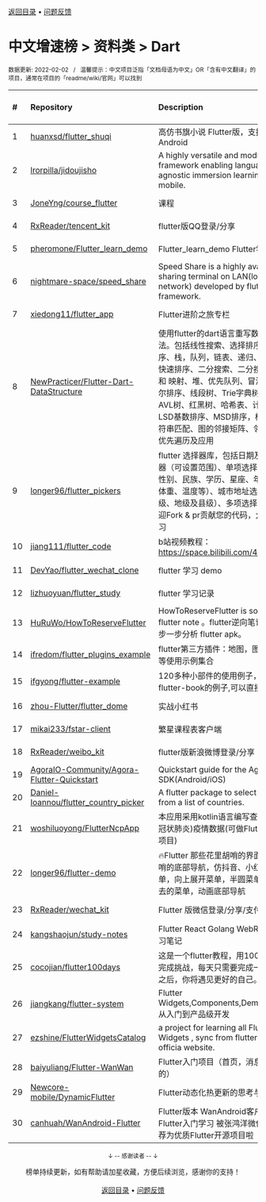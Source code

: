 <a href="https://github.com/GrowingGit/GitHub-Chinese-Top-Charts#github中文排行榜">返回目录</a> • <a href="/content/docs/feedback.md">问题反馈</a>

# 中文增速榜 > 资料类 > Dart
<sub>数据更新: 2022-02-02&nbsp;&nbsp;&nbsp;/&nbsp;&nbsp;&nbsp;温馨提示：中文项目泛指「文档母语为中文」OR「含有中文翻译」的项目，通常在项目的「readme/wiki/官网」可以找到</sub>

|#|Repository|Description|Stars|Average daily growth|Updated|
|:-|:-|:-|:-|:-|:-|
|1|[huanxsd/flutter_shuqi](https://github.com/huanxsd/flutter_shuqi)|高仿书旗小说 Flutter版，支持iOS、Android|2317|2|2021-12-03|
|2|[lrorpilla/jidoujisho](https://github.com/lrorpilla/jidoujisho)|A highly versatile and modular framework enabling language-agnostic immersion learning on mobile.|237|1|2022-01-31|
|3|[JoneYng/course_flutter](https://github.com/JoneYng/course_flutter)|课程|5|0|2021-12-23|
|4|[RxReader/tencent_kit](https://github.com/RxReader/tencent_kit)|flutter版QQ登录/分享|168|0|2022-01-28|
|5|[pheromone/Flutter_learn_demo](https://github.com/pheromone/Flutter_learn_demo)|Flutter_learn_demo  Flutter学习历程|106|0|2022-01-26|
|6|[nightmare-space/speed_share](https://github.com/nightmare-space/speed_share)|Speed Share is a highly available file sharing terminal on LAN(local area network) developed by flutter framework.|75|0|2022-01-07|
|7|[xiedong11/flutter_app](https://github.com/xiedong11/flutter_app)|Flutter进阶之旅专栏|76|0|2022-01-27|
|8|[NewPracticer/Flutter-Dart-DataStructure](https://github.com/NewPracticer/Flutter-Dart-DataStructure)|使用flutter的dart语言重写数据结构与算法。包括线性搜索、选择排序、插入排序、栈，队列，链表、递归、归并排序、快速排序、二分搜索、二分搜索树、集合 和 映射、堆、优先队列、冒泡排序、希尔排序、线段树、Trie字典树、并查集、AVL树、红黑树、哈希表、计数排序、LSD基数排序、MSD排序，桶排序、字符串匹配、图的邻接矩阵、邻接表，深度优先遍历及应用|64|0|2021-09-24|
|9|[longer96/flutter_pickers](https://github.com/longer96/flutter_pickers)|flutter 选择器库，包括日期及时间选择器（可设置范围）、单项选择器（可用于性别、民族、学历、星座、年龄、身高、体重、温度等）、城市地址选择器（分省级、地级及县级）、多项选择器等…… 欢迎Fork & pr贡献您的代码，大家共同学习|137|0|2021-12-22|
|10|[jiang111/flutter_code](https://github.com/jiang111/flutter_code)|b站视频教程： https://space.bilibili.com/480410119/ |249|0|2021-10-25|
|11|[DevYao/flutter_wechat_clone](https://github.com/DevYao/flutter_wechat_clone)|flutter 学习 demo|218|0|2021-09-24|
|12|[lizhuoyuan/flutter_study](https://github.com/lizhuoyuan/flutter_study)|flutter 学习记录|250|0|2021-08-12|
|13|[HuRuWo/HowToReserveFlutter](https://github.com/HuRuWo/HowToReserveFlutter)|HowToReserveFlutter is some  reverse flutter note 。flutter逆向笔记，如何一步一步分析 flutter apk。|11|0|2022-01-22|
|14|[ifredom/flutter_plugins_example](https://github.com/ifredom/flutter_plugins_example)|flutter第三方插件：地图，图表，蓝牙，等使用示例集合|7|0|2022-01-20|
|15|[ifgyong/flutter-example](https://github.com/ifgyong/flutter-example)|120多种小部件的使用例子，根据 flutter-book的例子,可以直接运行的哦|32|0|2021-08-12|
|16|[zhou-Flutter/flutter_dome](https://github.com/zhou-Flutter/flutter_dome)|实战小红书|6|0|2021-10-31|
|17|[mikai233/fstar-client](https://github.com/mikai233/fstar-client)|繁星课程表客户端|17|0|2022-01-02|
|18|[RxReader/weibo_kit](https://github.com/RxReader/weibo_kit)|flutter版新浪微博登录/分享|81|0|2022-01-28|
|19|[AgoraIO-Community/Agora-Flutter-Quickstart](https://github.com/AgoraIO-Community/Agora-Flutter-Quickstart)|Quickstart guide for the Agora Flutter SDK(Android/iOS)|488|0|2021-10-14|
|20|[Daniel-Ioannou/flutter_country_picker](https://github.com/Daniel-Ioannou/flutter_country_picker)|A flutter package to select a country from a list of countries.|36|0|2022-02-01|
|21|[woshiluoyong/FlutterNcpApp](https://github.com/woshiluoyong/FlutterNcpApp)|本应用采用kotlin语言编写查看NCP(新型冠状肺炎)疫情数据(可做Flutter入门参考项目)|6|0|2021-08-16|
|22|[longer96/flutter-demo](https://github.com/longer96/flutter-demo)|🔥Flutter 那些花里胡哨的界面🔥，花里胡哨的底部导航，仿抖音、小红书底部菜单，向上展开菜单，半圆菜单，中间凹进去的菜单，动画底部导航|74|0|2021-10-14|
|23|[RxReader/wechat_kit](https://github.com/RxReader/wechat_kit)|Flutter 版微信登录/分享/支付 SDK|485|0|2022-01-28|
|24|[kangshaojun/study-notes](https://github.com/kangshaojun/study-notes)|Flutter React Golang WebRTC等技术学习笔记|6|0|2022-01-30|
|25|[cocojian/flutter100days](https://github.com/cocojian/flutter100days)|这是一个flutter教程，用100天的时间来完成挑战，每天只需要完成一课，100天之后，你将遇见更好的自己。|8|0|2021-11-24|
|26|[jiangkang/flutter-system](https://github.com/jiangkang/flutter-system)|Flutter Widgets,Components,Demos,Pages:从入门到产品级开发|23|0|2021-12-25|
|27|[ezshine/FlutterWidgetsCatalog](https://github.com/ezshine/FlutterWidgetsCatalog)|a project for learning all Flutter Widgets , sync from flutter.dev the officia website.|29|0|2021-08-04|
|28|[baiyuliang/Flutter-WanWan](https://github.com/baiyuliang/Flutter-WanWan)|Flutter入门项目（首页，消息，圈子，我的）|13|0|2021-08-17|
|29|[Newcore-mobile/DynamicFlutter](https://github.com/Newcore-mobile/DynamicFlutter)|Flutter动态化热更新的思考与实践|145|0|2021-12-22|
|30|[canhuah/WanAndroid-Flutter](https://github.com/canhuah/WanAndroid-Flutter)|Flutter版本 WanAndroid客户端  适合Flutter入门学习 被张鸿洋微信公众号推荐为优质Flutter开源项目啦|610|0|2021-12-17|

<div align="center">
    <p><sub>↓ -- 感谢读者 -- ↓</sub></p>
    榜单持续更新，如有帮助请加星收藏，方便后续浏览，感谢你的支持！
</div>

<br/>

<div align="center"><a href="https://github.com/GrowingGit/GitHub-Chinese-Top-Charts#github中文排行榜">返回目录</a> • <a href="/content/docs/feedback.md">问题反馈</a></div>
